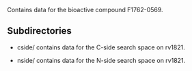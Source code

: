 Contains data for the bioactive compound F1762-0569.

## Subdirectories

- cside/ contains data for the C-side search space on rv1821.

- nside/ contains data for the N-side search space on rv1821.

